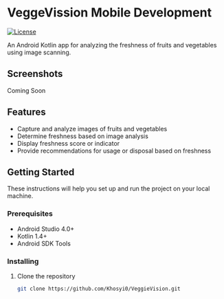 # VeggeVission Mobile Development

[![License](https://img.shields.io/badge/License-MIT-blue.svg)](https://opensource.org/licenses/MIT)

An Android Kotlin app for analyzing the freshness of fruits and vegetables using image scanning.

## Screenshots

Coming Soon

## Features

- Capture and analyze images of fruits and vegetables
- Determine freshness based on image analysis
- Display freshness score or indicator
- Provide recommendations for usage or disposal based on freshness

## Getting Started

These instructions will help you set up and run the project on your local machine.

### Prerequisites

- Android Studio 4.0+
- Kotlin 1.4+
- Android SDK Tools

### Installing

1. Clone the repository
   ```sh
   git clone https://github.com/Khosyi0/VeggieVision.git
